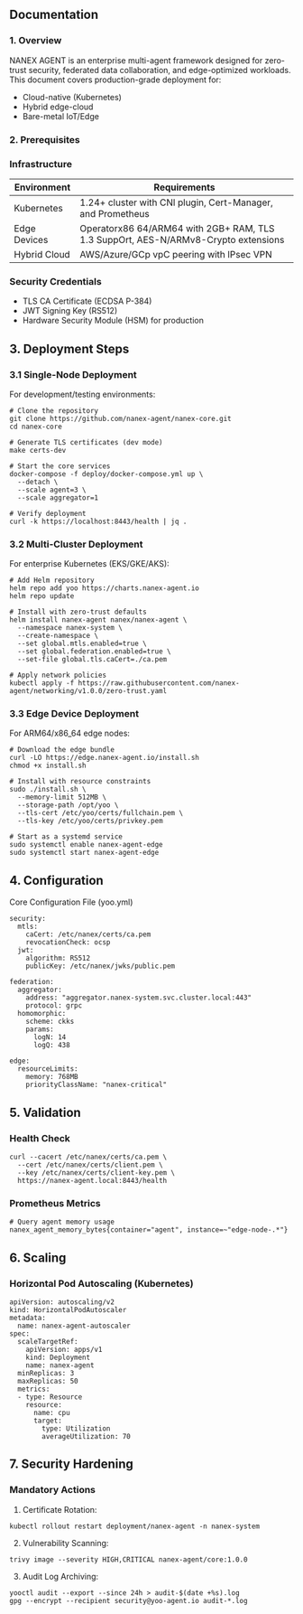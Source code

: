 ## Documentation

### 1. Overview
NANEX AGENT is an enterprise multi-agent framework designed for zero-trust security, federated data collaboration, and edge-optimized workloads. This document covers production-grade deployment for:

- Cloud-native (Kubernetes)
- Hybrid edge-cloud
- Bare-metal IoT/Edge

### 2. Prerequisites
### Infrastructure

| Environment | Requirements |
|------|------|
| Kubernetes | 1.24+ cluster with CNl plugin, Cert-Manager, and Prometheus    |
| Edge Devices | Operatorx86 64/ARM64 with 2GB+ RAM, TLS 1.3 SuppOrt, AES-N/ARMv8-Crypto extensions   |
| Hybrid Cloud | AWS/Azure/GCp vpC peering with lPsec VPN   |



### Security Credentials
- TLS CA Certificate (ECDSA P-384)
- JWT Signing Key (RS512)
- Hardware Security Module (HSM) for production

## 3. Deployment Steps

### 3.1 Single-Node Deployment
For development/testing environments:
```
# Clone the repository  
git clone https://github.com/nanex-agent/nanex-core.git  
cd nanex-core  

# Generate TLS certificates (dev mode)  
make certs-dev  

# Start the core services  
docker-compose -f deploy/docker-compose.yml up \  
  --detach \  
  --scale agent=3 \  
  --scale aggregator=1  

# Verify deployment  
curl -k https://localhost:8443/health | jq .
```

### 3.2 Multi-Cluster Deployment
For enterprise Kubernetes (EKS/GKE/AKS):
```
# Add Helm repository  
helm repo add yoo https://charts.nanex-agent.io  
helm repo update  

# Install with zero-trust defaults  
helm install nanex-agent nanex/nanex-agent \  
  --namespace nanex-system \  
  --create-namespace \  
  --set global.mtls.enabled=true \  
  --set global.federation.enabled=true \  
  --set-file global.tls.caCert=./ca.pem  

# Apply network policies  
kubectl apply -f https://raw.githubusercontent.com/nanex-agent/networking/v1.0.0/zero-trust.yaml
```

### 3.3 Edge Device Deployment
For ARM64/x86_64 edge nodes:
```
# Download the edge bundle  
curl -LO https://edge.nanex-agent.io/install.sh  
chmod +x install.sh  

# Install with resource constraints  
sudo ./install.sh \  
  --memory-limit 512MB \  
  --storage-path /opt/yoo \  
  --tls-cert /etc/yoo/certs/fullchain.pem \  
  --tls-key /etc/yoo/certs/privkey.pem  

# Start as a systemd service  
sudo systemctl enable nanex-agent-edge  
sudo systemctl start nanex-agent-edge
```

## 4. Configuration
Core Configuration File (yoo.yml)
```
security:  
  mtls:  
    caCert: /etc/nanex/certs/ca.pem  
    revocationCheck: ocsp  
  jwt:  
    algorithm: RS512  
    publicKey: /etc/nanex/jwks/public.pem  

federation:  
  aggregator:  
    address: "aggregator.nanex-system.svc.cluster.local:443"  
    protocol: grpc  
  homomorphic:  
    scheme: ckks  
    params:  
      logN: 14  
      logQ: 438  

edge:  
  resourceLimits:  
    memory: 768MB  
    priorityClassName: "nanex-critical"
```

## 5. Validation
### Health Check
```
curl --cacert /etc/nanex/certs/ca.pem \  
  --cert /etc/nanex/certs/client.pem \  
  --key /etc/nanex/certs/client-key.pem \  
  https://nanex-agent.local:8443/health
```

### Prometheus Metrics
```
# Query agent memory usage  
nanex_agent_memory_bytes{container="agent", instance=~"edge-node-.*"}
```

## 6. Scaling
### Horizontal Pod Autoscaling (Kubernetes)
```
apiVersion: autoscaling/v2  
kind: HorizontalPodAutoscaler  
metadata:  
  name: nanex-agent-autoscaler  
spec:  
  scaleTargetRef:  
    apiVersion: apps/v1  
    kind: Deployment  
    name: nanex-agent  
  minReplicas: 3  
  maxReplicas: 50  
  metrics:  
  - type: Resource  
    resource:  
      name: cpu  
      target:  
        type: Utilization  
        averageUtilization: 70
```

## 7. Security Hardening
### Mandatory Actions
1. Certificate Rotation:
```
kubectl rollout restart deployment/nanex-agent -n nanex-system
```

2. Vulnerability Scanning:
```
trivy image --severity HIGH,CRITICAL nanex-agent/core:1.0.0
```

3. Audit Log Archiving:
```
yooctl audit --export --since 24h > audit-$(date +%s).log  
gpg --encrypt --recipient security@yoo-agent.io audit-*.log
```
